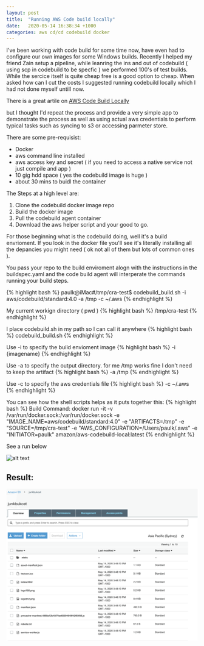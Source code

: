 ```yaml
---
layout: post
title:  "Running AWS Code build locally"
date:   2020-05-14 16:38:34 +1000
categories: aws cd/cd codebuild docker
---
```

I've been working with code build for some time now, have even had to configure our own images for some Windows builds.  Recently I helped my friend Zain setup a pipeline, while leanring the ins and out of codebuild ( using scp in codebuild to be specfic ) we performed 100's of test builds.  While the sercice itself is quite cheap free is a good option to cheap.  When asked how can I cut the costs I suggested running codebuild locally which I had not done myself untill now.

There is a great artile on [AWS Code Build Locally](https://aws.amazon.com/blogs/devops/announcing-local-build-support-for-aws-codebuild/)

but I thought I'd repeat the process and provide a very simple app to demonstrate the process as well as using actual aws credentials to perform typical tasks such as syncing to s3 or accessing parmeter store.

There are some pre-requisist:

- Docker
- aws command line installed
- aws access key and secret ( if you need to access a native service not just compile and app )
- 10 gig hdd space ( yes the codebuild image is huge )
- about 30 mins to buidl the container

The Steps at a high level are:
1. Clone the codebuild docker image repo
2. Build the docker image
3. Pull the codebuild agent container
4. Download the aws helper script
and your good to go.

For those beginning what is the codebuild doing, well it's a build envrioment.  If you look in the docker file you'll see it's literally installing all the depancies you might need ( ok not all of them but lots of common ones ).

You pass your repo to the build enviroment alogn with the instructions in the buildspec.yaml and the code build agent will interperate the commands running your build steps.

{% highlight bash %}
 paulk@iMac#/tmp/cra-test$ codebuild_build.sh -i aws/codebuild/standard:4.0 -a /tmp -c ~/.aws
{% endhighlight %}

My current workign directory ( pwd )
{% highlight bash %}
 /tmp/cra-test
{% endhighlight %}

I place codebuild.sh in my path so I can call it anywhere
{% highlight bash %}
 codebuild_build.sh
{% endhighlight %}

Use -i to specify the build envioment image
{% highlight bash %}
 -i {imagename}
{% endhighlight %}

Use -a to specify the output directory.  for me /tmp works fine I don't need to keep the artifact
{% highlight bash %}
 -a /tmp
{% endhighlight %}

Use -c to specify the aws credentials file
{% highlight bash %}
 -c ~/.aws
{% endhighlight %}

You can see how the shell scripts helps as it puts together this:
{% highlight bash %}
Build Command:
docker run -it -v /var/run/docker.sock:/var/run/docker.sock -e "IMAGE_NAME=aws/codebuild/standard:4.0" -e "ARTIFACTS=/tmp" -e "SOURCE=/tmp/cra-test" -e "AWS_CONFIGURATION=/Users/paulk/.aws" -e "INITIATOR=paulk" amazon/aws-codebuild-local:latest
{% endhighlight %}

See a run below

![alt text](https://cdn.kukiel.dev/preact-build.gif "Preact Build")

## Result: 

![alt text](/assets/post/2020-05-14-code-build-local/s3.png "S3 Output")